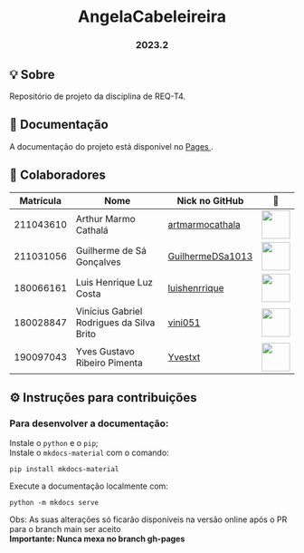 <h1 align="center"> AngelaCabeleireira </h1>
<h3 align="center"> 2023.2 </h3>

## 💡 Sobre

<!-- TODO: adicionar infos sobre o projeto, qual problema o projeto resolve etc -->

Repositório de projeto da disciplina de REQ-T4.

## 📒 Documentação

A documentação do projeto está disponivel no <a href="https://mdsreq-fga-unb.github.io/2023.2-AngelaCabeleireira/" target="_blank"> Pages </a>.

## 👥 Colaboradores

| Matrícula | Nome                                      | Nick no GitHub                                          |                                    📸                                     |
| :-------: | ----------------------------------------- | ------------------------------------------------------- | :-----------------------------------------------------------------------: |
| 211043610 | Arthur Marmo Cathalá                      | [artmarmocathala](https://github.com/artmarmocathala)   | <img src="https://avatars.githubusercontent.com/u/41844192?v=4" width=50> |
| 211031056 | Guilherme de Sá Gonçalves                 | [GuilhermeDSa1013](https://github.com/GuilhermeDSa1013) | <img src="https://avatars.githubusercontent.com/u/92813703?v=4" width=50> |
| 180066161 | Luis Henrique Luz Costa                   | [luishenrrique](https://github.com/luishenrrique)       | <img src="https://avatars.githubusercontent.com/u/40144816?v=4" width=50> |
| 180028847 | Vinícius Gabriel Rodrigues da Silva Brito | [vini051](https://github.com/vini051)                   | <img src="https://avatars.githubusercontent.com/u/60819460?v=4" width=50> |
| 190097043 | Yves Gustavo Ribeiro Pimenta              | [Yvestxt](https://github.com/Yvestxt)                   | <img src="https://avatars.githubusercontent.com/u/73966483?v=4" width=50> |

## ⚙️ Instruções para contribuições

### Para desenvolver a documentação:

Instale o `python` e o `pip`; </br>
Instale o `mkdocs-material` com o comando:

```
pip install mkdocs-material
```

Execute a documentação localmente com:

```
python -m mkdocs serve
```

Obs: As suas alterações só ficarão disponíveis na versão online após o PR para o branch main ser aceito </br>
**Importante: Nunca mexa no branch gh-pages**
